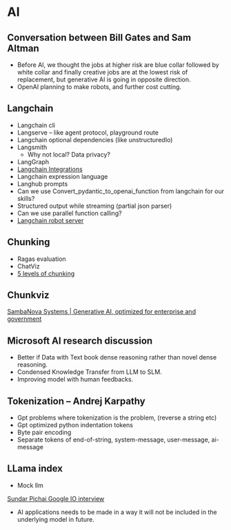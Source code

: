 # AI

## Conversation between Bill Gates and Sam Altman

- Before AI, we thought the jobs at higher risk are blue collar followed by white collar and finally creative jobs are at the lowest risk of replacement, but generative AI is going in opposite direction.
- OpenAI planning to make robots, and further cost cutting.

## Langchain

- Langchain cli
- Langserve – like agent protocol, playground route
- Langchain optional dependencies (like unstructuredIo)
- Langsmith
  - Why not local? Data privacy?
- LangGraph
- [Langchain Integrations](https://integrations.langchain.com/)
- Langchain expression language
- Langhub prompts
- Can we use Convert_pydantic_to_openai_function from langchain for our skills?
- Structured output while streaming (partial json parser)
- Can we use parallel function calling?
- [Langchain robot server](https://github.com/langchain-ai/langchain/blob/master/libs/langchain/tests/mock_servers/robot/server.py)

## Chunking

- Ragas evaluation
- ChatViz
- [5 levels of chunking](https://youtu.be/8OJC21T2SL4?si=ljYjQkVy7MOUtgWT)

## Chunkviz

[SambaNova Systems | Generative AI, optimized for enterprise and government](https://sambanova.ai/)

## Microsoft AI research discussion

- Better if Data with Text book dense reasoning rather than novel dense reasoning.
- Condensed Knowledge Transfer from LLM to SLM.
- Improving model with human feedbacks.

## Tokenization – Andrej Karpathy

- Gpt problems where tokenization is the problem, (reverse a string etc)
- Gpt optimized python indentation tokens
- Byte pair encoding
- Separate tokens of end-of-string, system-message, user-message, ai-message

## LLama index

- Mock llm

[Sundar Pichai Google IO interview](https://youtu.be/8sxAcYnZFAk?si=yGIAacCMgjWUksXi)

- AI applications needs to be made in a way it will not be included in the underlying model in future.